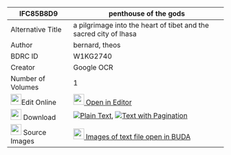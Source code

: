 |IFC85B8D9|penthouse of the gods 
| --- | --- 
|Alternative Title |a pilgrimage into the heart of tibet and the sacred city of lhasa
|Author| bernard, theos
|BDRC ID | W1KG2740
|Creator | Google OCR
|Number of Volumes| 1
|<img width="25" src="https://img.icons8.com/color/25/000000/edit-property.png">Edit Online| [<img width="25" src="https://avatars.githubusercontent.com/u/45091458?s=200&v=4"> Open in Editor](http://editor.openpecha.org/IFC85B8D9)
|<img width="25" src="https://img.icons8.com/fluent/48/000000/download-2.png"/>  Download | [![](https://img.icons8.com/color/20/000000/txt.png)Plain Text](https://github.com/Openpecha/IFC85B8D9/releases/download/v2/penthouse_of_the_gods_plain_IFC85B8D9.zip), [![](https://img.icons8.com/color/20/000000/txt.png)Text with Pagination](https://github.com/Openpecha/IFC85B8D9/releases/download/v2/penthouse_of_the_gods_pages_IFC85B8D9.zip)
|<img width="25" src="https://img.icons8.com/plasticine/100/000000/pictures-folder.png"/>  Source Images | [<img width="25" src="https://library.bdrc.io/icons/BUDA-small.svg"> Images of text file open in BUDA](https://library.bdrc.io/show/bdr:W1KG2740)